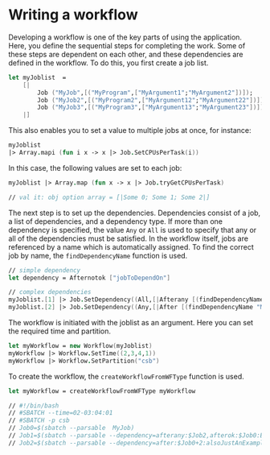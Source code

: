 # Writing a workflow 

Developing a workflow is one of the key parts of using the application. 
Here, you define the sequential steps for completing the work.
Some of these steps are dependent on each other, and these dependencies are defined in the workflow.
To do this, you first create a job list.

```fsharp 
let myJoblist  =
    [|
        Job ("MyJob",[("MyProgram",["MyArgument1";"MyArgument2"])]);
        Job ("MyJob2",[("MyProgram2",["MyArgument12";"MyArgument22"])]);
        Job ("MyJob3",[("MyProgram3",["MyArgument13";"MyArgument23"])]);
    |]
```

This also enables you to set a value to multiple jobs at once, for instance:

```fsharp
myJoblist
|> Array.mapi (fun i x -> x |> Job.SetCPUsPerTask(i))
```

In this case, the following values are set to each job: 

```fsharp 
myJoblist |> Array.map (fun x -> x |> Job.tryGetCPUsPerTask)

// val it: obj option array = [|Some 0; Some 1; Some 2|]
```

The next step is to set up the dependencies. 
Dependencies consist of a job, a list of dependencies, and a dependency type.
If more than one dependency is specified, the value `Any` or `All` is used to specify that any or all of the dependencies must be satisfied.
In the workflow itself, jobs are referenced by a name which is automatically assigned. To find the correct job by name, the `findDependencyName` function is used.

```fsharp
// simple dependency
let dependency = Afternotok ["jobToDependOn"]

// complex dependencies
myJoblist.[1] |> Job.SetDependency((All,[|Afterany [(findDependencyName "MyJob3" myJoblist)];Afterok [(findDependencyName "MyJob" myJoblist);"Example1";"Example2"]|]))
myJoblist.[2] |> Job.SetDependency((Any,[|After [(findDependencyName "MyJob" myJoblist,Some 2);("alsoJustAnExample",None)]; Afternotok [findDependencyName "MyJob" myJoblist]|]))
```


The workflow is initiated with the joblist as an argument. Here you can set the required time and partition.

```fsharp 
let myWorkflow = new Workflow(myJoblist)
myWorkflow |> Workflow.SetTime((2,3,4,1))
myWorkflow |> Workflow.SetPartition("csb")
```

To create the workflow, the `createWorkflowFromWFType` function is used.

```fsharp 
let myWorkflow = createWorkflowFromWFType myWorkflow

// #!/bin/bash
// #SBATCH --time=02-03:04:01
// #SBATCH -p csb
// Job0=$(sbatch --parsable  MyJob)
// Job1=$(sbatch --parsable --dependency=afterany:$Job2,afterok:$Job0:Example1:Example2 MyJob2)
// Job2=$(sbatch --parsable --dependency=after:$Job0+2:alsoJustAnExample?afternotok:$Job0 MyJob3)
```
